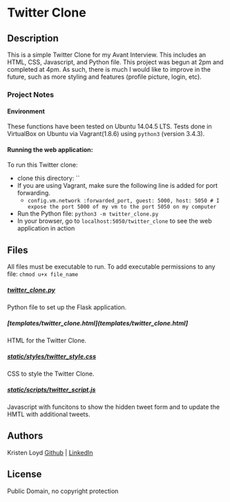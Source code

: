 # Twitter Clone

## Description
This is a simple Twitter Clone for my Avant Interview. This includes an HTML, CSS, Javascript, and Python file.
This project was begun at 2pm and completed at 4pm. As such, there is much I would like to improve in the future, such as more styling and features (profile picture, login, etc).

### Project Notes
#### Environment
These functions have been tested on Ubuntu 14.04.5 LTS.
Tests done in VirtualBox on Ubuntu via Vagrant(1.8.6) using `python3` (version 3.4.3).

#### Running the web application:
To run this Twitter clone:
* clone this directory: ``
* If you are using Vagrant, make sure the following line is added for port forwarding.
  * `config.vm.network :forwarded_port, guest: 5000, host: 5050 # I expose the port 5000 of my vm to the port 5050 on my computer`
* Run the Python file: `python3 -m twitter_clone.py`
* In your browser, go to `localhost:5050/twitter_clone` to see the web application in action

## Files
All files must be executable to run. To add executable permissions to any file: `chmod u+x file_name`

##### [twitter_clone.py](twitter_clone.py)
Python file to set up the Flask application.

##### [templates/twitter_clone.html](templates/twitter_clone.html]
HTML for the Twitter Clone.

##### [static/styles/twitter_style.css](static/styles/twitter_style.css)
CSS to style the Twitter Clone.

##### [static/scripts/twitter_script.js](static/scripts/twitter_script.js)
Javascript with funcitons to show the hidden tweet form and to update the HMTL with additional tweets.

## Authors
Kristen Loyd        [Github](https://github.com/KRLoyd) |  [LinkedIn](https://www.linkedin.com/in/kristen-loyd-34984a92)

## License
Public Domain, no copyright protection